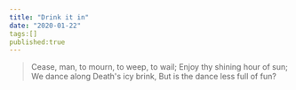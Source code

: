 ```yaml
---
title: "Drink it in"
date: "2020-01-22"
tags:[]
published:true
---
```


> Cease, man, to mourn, to weep, to wail; Enjoy thy shining hour of sun; We dance along Death's icy brink, But is the dance less full of fun?
